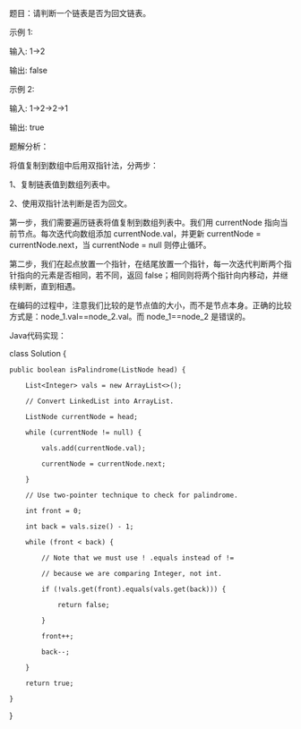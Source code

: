 题目：请判断一个链表是否为回文链表。

示例 1:

输入: 1->2

输出: false

示例 2:

输入: 1->2->2->1

输出: true

题解分析：

将值复制到数组中后用双指针法，分两步：

1、复制链表值到数组列表中。

2、使用双指针法判断是否为回文。

第一步，我们需要遍历链表将值复制到数组列表中。我们用 currentNode 指向当前节点。每次迭代向数组添加 currentNode.val，并更新 currentNode = currentNode.next，当 currentNode = null 则停止循环。

第二步，我们在起点放置一个指针，在结尾放置一个指针，每一次迭代判断两个指针指向的元素是否相同，若不同，返回 false；相同则将两个指针向内移动，并继续判断，直到相遇。

在编码的过程中，注意我们比较的是节点值的大小，而不是节点本身。正确的比较方式是：node_1.val==node_2.val。而 node_1==node_2 是错误的。

Java代码实现：

class Solution {

    public boolean isPalindrome(ListNode head) {
    
        List<Integer> vals = new ArrayList<>();

        // Convert LinkedList into ArrayList.
        
        ListNode currentNode = head;
        
        while (currentNode != null) {
        
            vals.add(currentNode.val);
            
            currentNode = currentNode.next;
            
        }

        // Use two-pointer technique to check for palindrome.
        
        int front = 0;
        
        int back = vals.size() - 1;
        
        while (front < back) {
        
            // Note that we must use ! .equals instead of !=
            
            // because we are comparing Integer, not int.
            
            if (!vals.get(front).equals(vals.get(back))) {
            
                return false;
                
            }
            
            front++;
            
            back--;
            
        }
        
        return true;
        
    }
    
}
